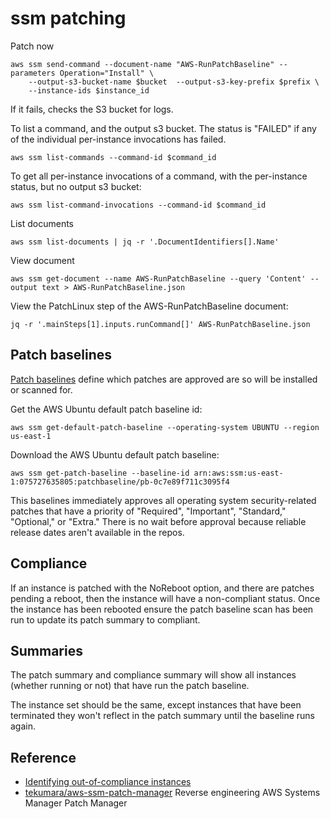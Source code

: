 # ssm patching

Patch now

```
aws ssm send-command --document-name "AWS-RunPatchBaseline" --parameters Operation="Install" \
    --output-s3-bucket-name $bucket  --output-s3-key-prefix $prefix \
    --instance-ids $instance_id
```

If it fails, checks the S3 bucket for logs.

To list a command, and the output s3 bucket. The status is "FAILED" if any of the individual per-instance invocations has failed.

```
aws ssm list-commands --command-id $command_id
```

To get all per-instance invocations of a command, with the per-instance status, but no output s3 bucket:

```
aws ssm list-command-invocations --command-id $command_id
```

List documents

```
aws ssm list-documents | jq -r '.DocumentIdentifiers[].Name'
```

View document

```
aws ssm get-document --name AWS-RunPatchBaseline --query 'Content' --output text > AWS-RunPatchBaseline.json
```

View the PatchLinux step of the AWS-RunPatchBaseline document:

```
jq -r '.mainSteps[1].inputs.runCommand[]' AWS-RunPatchBaseline.json
```

## Patch baselines

[Patch baselines](https://docs.aws.amazon.com/systems-manager/latest/userguide/about-patch-baselines.html) define which patches are approved are so will be installed or scanned for.

Get the AWS Ubuntu default patch baseline id:

```
aws ssm get-default-patch-baseline --operating-system UBUNTU --region us-east-1
```

Download the AWS Ubuntu default patch baseline:

```
aws ssm get-patch-baseline --baseline-id arn:aws:ssm:us-east-1:075727635805:patchbaseline/pb-0c7e89f711c3095f4
```

This baselines immediately approves all operating system security-related patches that have a priority of "Required", "Important", "Standard," "Optional," or "Extra." There is no wait before approval because reliable release dates aren't available in the repos.

## Compliance

If an instance is patched with the NoReboot option, and there are patches pending a reboot, then the instance will have a non-compliant status. Once the instance has been rebooted ensure the patch baseline scan has been run to update its patch summary to compliant.

## Summaries

The patch summary and compliance summary will show all instances (whether running or not) that have run the patch baseline.

The instance set should be the same, except instances that have been terminated they won't reflect in the patch summary until the baseline runs again.

## Reference

- [Identifying out-of-compliance instances](https://docs.aws.amazon.com/systems-manager/latest/userguide/patch-compliance-identify.html)
- [tekumara/aws-ssm-patch-manager](https://github.com/tekumara/aws-ssm-patch-manager) Reverse engineering AWS Systems Manager Patch Manager
